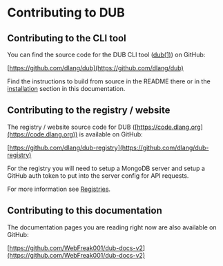 # Contributing to DUB

## Contributing to the CLI tool

You can find the source code for the DUB CLI tool ([dub(1)](../cli-reference/dub.md)) on GitHub:

[https://github.com/dlang/dub](https://github.com/dlang/dub)

Find the instructions to build from source in the README there or in the [installation](../getting-started/install.md) section in this documentation.

## Contributing to the registry / website

The registry / website source code for DUB ([https://code.dlang.org](https://code.dlang.org)) is available on GitHub:

[https://github.com/dlang/dub-registry](https://github.com/dlang/dub-registry)

For the registry you will need to setup a MongoDB server and setup a GitHub auth token to put into the server config for API requests.

For more information see [Registries](../dub-reference/registries.md).

## Contributing to this documentation

The documentation pages you are reading right now are also available on GitHub:

[https://github.com/WebFreak001/dub-docs-v2](https://github.com/WebFreak001/dub-docs-v2)
